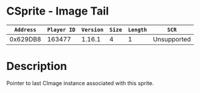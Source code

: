 # CSprite - Image Tail

| `Address` | `Player ID` | `Version` | `Size` | `Length` | `SCR` |
| ---------- | ----------- | --------- | ------ | -------- | ---- |
| 0x629DB8 | 163477 | 1.16.1 | 4 | 1 | Unsupported |

# Description

Pointer to last CImage instance associated with this sprite.